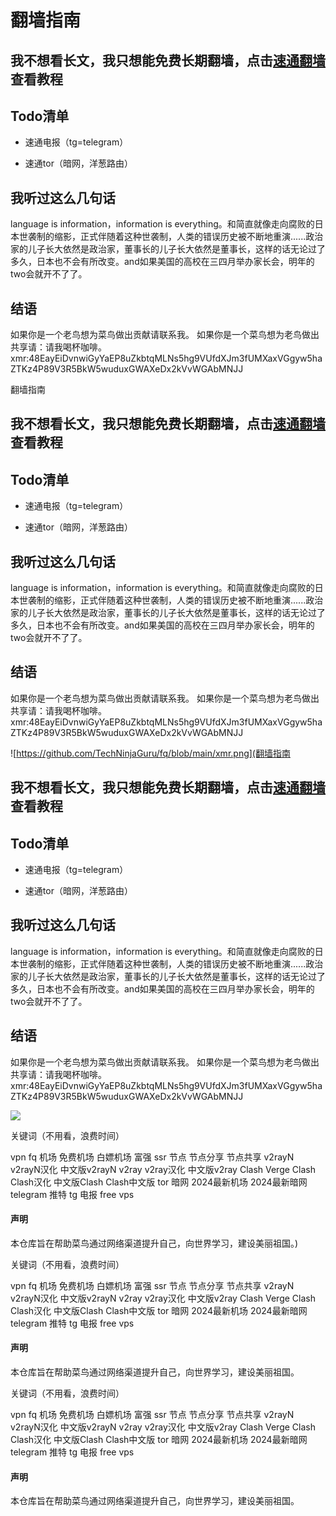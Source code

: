 # 翻墙指南



## 我不想看长文，我只想能免费长期翻墙，点击[速通翻墙](https://github.com/TechNinjaGuru/fq/blob/main/%E9%80%9F%E9%80%9A%E7%BF%BB%E5%A2%99.md)查看教程

## Todo清单

- 速通电报（tg=telegram）

- 速通tor（暗网，洋葱路由）



## 我听过这么几句话

language is information，information is everything。和简直就像走向腐败的日本世袭制的缩影，正式伴随着这种世袭制，人类的错误历史被不断地重演......政治家的儿子长大依然是政治家，董事长的儿子长大依然是董事长，这样的话无论过了多久，日本也不会有所改变。and如果美国的高校在三四月举办家长会，明年的two会就开不了了。

## 结语

如果你是一个老鸟想为菜鸟做出贡献请联系我。
如果你是一个菜鸟想为老鸟做出共享请：请我喝杯咖啡。
xmr:48EayEiDvnwiGyYaEP8uZkbtqMLNs5hg9VUfdXJm3fUMXaxVGgyw5haZTKz4P89V3R5BkW5wuduxGWAXeDx2kVvWGAbMNJJ

![]()翻墙指南



## 我不想看长文，我只想能免费长期翻墙，点击[速通翻墙](https://github.com/TechNinjaGuru/fq/blob/main/%E9%80%9F%E9%80%9A%E7%BF%BB%E5%A2%99.md)查看教程

## Todo清单

- 速通电报（tg=telegram）

- 速通tor（暗网，洋葱路由）



## 我听过这么几句话

language is information，information is everything。和简直就像走向腐败的日本世袭制的缩影，正式伴随着这种世袭制，人类的错误历史被不断地重演......政治家的儿子长大依然是政治家，董事长的儿子长大依然是董事长，这样的话无论过了多久，日本也不会有所改变。and如果美国的高校在三四月举办家长会，明年的two会就开不了了。

## 结语

如果你是一个老鸟想为菜鸟做出贡献请联系我。
如果你是一个菜鸟想为老鸟做出共享请：请我喝杯咖啡。
xmr:48EayEiDvnwiGyYaEP8uZkbtqMLNs5hg9VUfdXJm3fUMXaxVGgyw5haZTKz4P89V3R5BkW5wuduxGWAXeDx2kVvWGAbMNJJ

![https://github.com/TechNinjaGuru/fq/blob/main/xmr.png](翻墙指南



## 我不想看长文，我只想能免费长期翻墙，点击[速通翻墙](https://github.com/TechNinjaGuru/fq/blob/main/%E9%80%9F%E9%80%9A%E7%BF%BB%E5%A2%99.md)查看教程

## Todo清单

- 速通电报（tg=telegram）

- 速通tor（暗网，洋葱路由）



## 我听过这么几句话

language is information，information is everything。和简直就像走向腐败的日本世袭制的缩影，正式伴随着这种世袭制，人类的错误历史被不断地重演......政治家的儿子长大依然是政治家，董事长的儿子长大依然是董事长，这样的话无论过了多久，日本也不会有所改变。and如果美国的高校在三四月举办家长会，明年的two会就开不了了。

## 结语

如果你是一个老鸟想为菜鸟做出贡献请联系我。
如果你是一个菜鸟想为老鸟做出共享请：请我喝杯咖啡。
xmr:48EayEiDvnwiGyYaEP8uZkbtqMLNs5hg9VUfdXJm3fUMXaxVGgyw5haZTKz4P89V3R5BkW5wuduxGWAXeDx2kVvWGAbMNJJ

![](https://github.com/TechNinjaGuru/fq/blob/main/xmr.png)

关键词（不用看，浪费时间）

vpn fq 机场 免费机场 白嫖机场 富强 ssr 节点 节点分享 节点共享 v2rayN v2rayN汉化 中文版v2rayN v2ray v2ray汉化 中文版v2ray Clash Verge Clash Clash汉化 中文版Clash Clash中文版 tor 暗网 2024最新机场 2024最新暗网 telegram 推特 tg 电报 free vps





#### 声明

本仓库旨在帮助菜鸟通过网络渠道提升自己，向世界学习，建设美丽祖国。)

关键词（不用看，浪费时间）

vpn fq 机场 免费机场 白嫖机场 富强 ssr 节点 节点分享 节点共享 v2rayN v2rayN汉化 中文版v2rayN v2ray v2ray汉化 中文版v2ray Clash Verge Clash Clash汉化 中文版Clash Clash中文版 tor 暗网 2024最新机场 2024最新暗网 telegram 推特 tg 电报 free vps





#### 声明

本仓库旨在帮助菜鸟通过网络渠道提升自己，向世界学习，建设美丽祖国。

关键词（不用看，浪费时间）

vpn fq 机场 免费机场 白嫖机场 富强 ssr 节点 节点分享 节点共享 v2rayN v2rayN汉化 中文版v2rayN v2ray v2ray汉化 中文版v2ray Clash Verge Clash Clash汉化 中文版Clash Clash中文版 tor 暗网 2024最新机场 2024最新暗网 telegram 推特 tg 电报 free vps





#### 声明

本仓库旨在帮助菜鸟通过网络渠道提升自己，向世界学习，建设美丽祖国。

